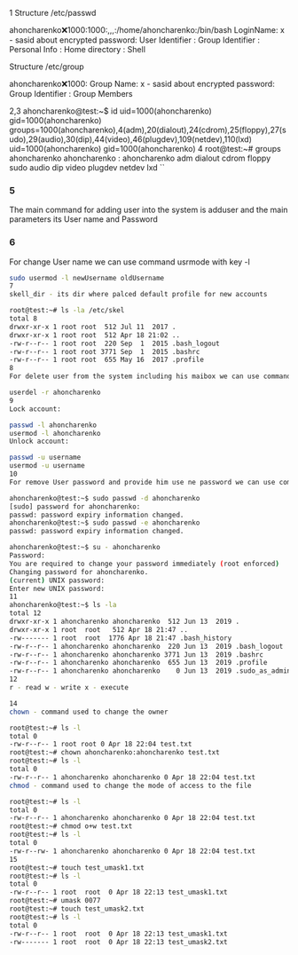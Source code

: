 1
Structure /etc/passwd

ahoncharenko:x:1000:1000:,,,:/home/ahoncharenko:/bin/bash
LoginName: x - sasid about encrypted password: User Identifier : Group Identifier : Personal Info : Home directory : Shell

Structure /etc/group

ahoncharenko:x:1000:
Group Name: x - sasid about encrypted password: Group Identifier : Group Members

2,3
ahoncharenko@test:~$ id
uid=1000(ahoncharenko) gid=1000(ahoncharenko) groups=1000(ahoncharenko),4(adm),20(dialout),24(cdrom),25(floppy),27(sudo),29(audio),30(dip),44(video),46(plugdev),109(netdev),110(lxd)
uid=1000(ahoncharenko)
gid=1000(ahoncharenko)
4
root@test:~# groups ahoncharenko
ahoncharenko : ahoncharenko adm dialout cdrom floppy sudo audio dip video plugdev netdev lxd
``

### 5 

The main command for adding user into the system is adduser and  the main parameters its User name and Password

### 6 

For change User name we can use command usrmode with key -l 

```sh
sudo usermod -l newUsername oldUsername
7
skell_dir - its dir where palced default profile for new accounts

root@test:~# ls -la /etc/skel
total 8
drwxr-xr-x 1 root root  512 Jul 11  2017 .
drwxr-xr-x 1 root root  512 Apr 18 21:02 ..
-rw-r--r-- 1 root root  220 Sep  1  2015 .bash_logout
-rw-r--r-- 1 root root 3771 Sep  1  2015 .bashrc
-rw-r--r-- 1 root root  655 May 16  2017 .profile 
8
For delete user from the system including his maibox we can use command usrdel with key -encrypted

userdel -r ahoncharenko
9
Lock account:

passwd -l ahoncharenko
usermod -l ahoncharenko
Unlock account:

passwd -u username
usermod -u username
10
For remove User password and provide him use ne password we can use command passwd with keys -d and -e:

ahoncharenko@test:~$ sudo passwd -d ahoncharenko
[sudo] password for ahoncharenko:
passwd: password expiry information changed.
ahoncharenko@test:~$ sudo passwd -e ahoncharenko
passwd: password expiry information changed.

ahoncharenko@test:~$ su - ahoncharenko
Password:
You are required to change your password immediately (root enforced)
Changing password for ahoncharenko.
(current) UNIX password:
Enter new UNIX password:
11
ahoncharenko@test:~$ ls -la
total 12
drwxr-xr-x 1 ahoncharenko ahoncharenko  512 Jun 13  2019 .
drwxr-xr-x 1 root  root   512 Apr 18 21:47 ..
-rw------- 1 root  root  1776 Apr 18 21:47 .bash_history
-rw-r--r-- 1 ahoncharenko ahoncharenko  220 Jun 13  2019 .bash_logout
-rw-r--r-- 1 ahoncharenko ahoncharenko 3771 Jun 13  2019 .bashrc
-rw-r--r-- 1 ahoncharenko ahoncharenko  655 Jun 13  2019 .profile
-rw-r--r-- 1 ahoncharenko ahoncharenko    0 Jun 13  2019 .sudo_as_admin_successful
12
r - read w - write x - execute

14
chown - command used to change the owner

root@test:~# ls -l
total 0
-rw-r--r-- 1 root root 0 Apr 18 22:04 test.txt
root@test:~# chown ahoncharenko:ahoncharenko test.txt
root@test:~# ls -l
total 0
-rw-r--r-- 1 ahoncharenko ahoncharenko 0 Apr 18 22:04 test.txt
chmod - command used to change the mode of access to the file

root@test:~# ls -l
total 0
-rw-r--r-- 1 ahoncharenko ahoncharenko 0 Apr 18 22:04 test.txt
root@test:~# chmod o+w test.txt
root@test:~# ls -l
total 0
-rw-r--rw- 1 ahoncharenko ahoncharenko 0 Apr 18 22:04 test.txt
15
root@test:~# touch test_umask1.txt
root@test:~# ls -l
total 0
-rw-r--r-- 1 root  root  0 Apr 18 22:13 test_umask1.txt
root@test:~# umask 0077
root@test:~# touch test_umask2.txt
root@test:~# ls -l
total 0
-rw-r--r-- 1 root  root  0 Apr 18 22:13 test_umask1.txt
-rw------- 1 root  root  0 Apr 18 22:13 test_umask2.txt